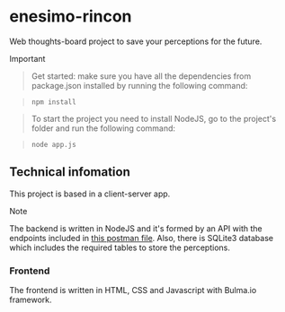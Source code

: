 # enesimo-rincon

Web thoughts-board project to save your perceptions for the future.

> [!IMPORTANT]

> Get started: make sure you have all the dependencies from package.json installed by running the following command:

> `npm install`

> To start the project you need to install NodeJS, go to the project's folder and run the following command:

> `node app.js`

## Technical infomation

This project is based in a client-server app. 

> [!NOTE]
> The backend is written in NodeJS and it's formed by an API with the endpoints included in [this postman file](postman).
> Also, there is SQLite3 database which includes the required tables to store the perceptions.

### Frontend
The frontend is written in HTML, CSS and Javascript with Bulma.io framework. 
